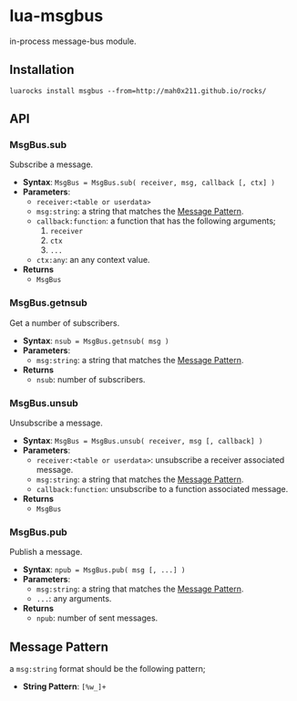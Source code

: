 lua-msgbus
=======

in-process message-bus module.


## Installation

```
luarocks install msgbus --from=http://mah0x211.github.io/rocks/
```


## API

### MsgBus.sub

Subscribe a message.

- **Syntax**: `MsgBus = MsgBus.sub( receiver, msg, callback [, ctx] )`
- **Parameters**: 
    - `receiver:<table or userdata>`
    - `msg:string`: a string that matches the [Message Pattern](#message-pattern).
    - `callback:function`: a function that has the following arguments;
        1. `receiver`
        2. `ctx`
        3. `...`
    - `ctx:any`: an any context value.
- **Returns**
    - `MsgBus`


### MsgBus.getnsub

Get a number of subscribers.

- **Syntax**: `nsub = MsgBus.getnsub( msg )`
- **Parameters**: 
    - `msg:string`: a string that matches the [Message Pattern](#message-pattern).
- **Returns**
    - `nsub`: number of subscribers.


### MsgBus.unsub

Unsubscribe a message.

- **Syntax**: `MsgBus = MsgBus.unsub( receiver, msg [, callback] )`
- **Parameters**:
    - `receiver:<table or userdata>`: unsubscribe a receiver associated message.
    - `msg:string`: a string that matches the [Message Pattern](#message-pattern).
    - `callback:function`: unsubscribe to a function  associated message.
- **Returns**
    - `MsgBus`


### MsgBus.pub

Publish a message.

- **Syntax**: `npub = MsgBus.pub( msg [, ...] )`
- **Parameters**:
    - `msg:string`: a string that matches the [Message Pattern](#message-pattern).
    - `...`: any arguments.
- **Returns**
    - `npub`: number of sent messages.


## Message Pattern

a `msg:string` format should be the following pattern;

- **String Pattern**: `[%w_]+`

